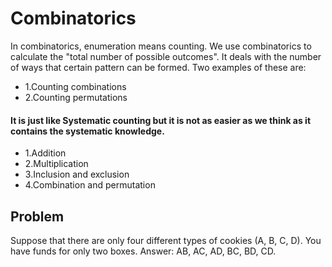 # Combinatorics
In combinatorics, enumeration means counting. We use combinatorics to calculate the "total number of possible outcomes".
It deals with the number of ways that certain pattern can be formed. Two examples of these are:
* 1.Counting combinations
* 2.Counting permutations
#### It is just like Systematic counting but it is not as easier as we think as it contains the systematic knowledge.
* 1.Addition 
* 2.Multiplication
* 3.Inclusion and exclusion
* 4.Combination and permutation
## Problem
Suppose that there are only four different types of cookies (A, B, C, D). You have funds for only two boxes.
Answer: AB, AC, AD, BC, BD, CD.

